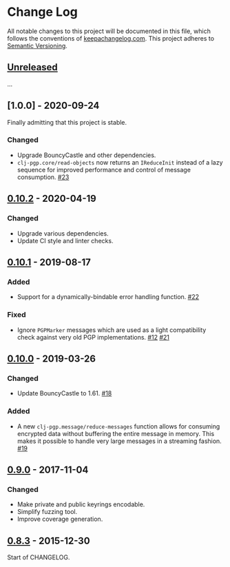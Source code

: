 Change Log
==========

All notable changes to this project will be documented in this file, which
follows the conventions of [keepachangelog.com](http://keepachangelog.com/).
This project adheres to [Semantic Versioning](http://semver.org/).

## [Unreleased]

...


## [1.0.0] - 2020-09-24

Finally admitting that this project is stable.

### Changed
- Upgrade BouncyCastle and other dependencies.
- `clj-pgp.core/read-objects` now returns an `IReduceInit` instead of a lazy
  sequence for improved performance and control of message consumption.
  [#23](https://github.com/greglook/clj-pgp/pull/23)


## [0.10.2] - 2020-04-19

### Changed
- Upgrade various dependencies.
- Update CI style and linter checks.


## [0.10.1] - 2019-08-17

### Added
- Support for a dynamically-bindable error handling function.
  [#22](https://github.com/greglook/clj-pgp/pull/22)

### Fixed
- Ignore `PGPMarker` messages which are used as a light compatibility check
  against very old PGP implementations.
  [#12](https://github.com/greglook/clj-pgp/issues/12)
  [#21](https://github.com/greglook/clj-pgp/pull/21)


## [0.10.0] - 2019-03-26

### Changed
- Update BouncyCastle to 1.61.
  [#18](//github.com/greglook/clj-pgp/pull/18)

### Added
- A new `clj-pgp.message/reduce-messages` function allows for consuming
  encrypted data without buffering the entire message in memory. This makes it
  possible to handle very large messages in a streaming fashion.
  [#19](//github.com/greglook/clj-pgp/pull/19)


## [0.9.0] - 2017-11-04

### Changed
- Make private and public keyrings encodable.
- Simplify fuzzing tool.
- Improve coverage generation.


## [0.8.3] - 2015-12-30

Start of CHANGELOG.


[Unreleased]: https://github.com/greglook/clj-pgp/compare/0.10.2...HEAD
[0.10.2]: https://github.com/greglook/clj-pgp/compare/0.10.1...0.10.2
[0.10.1]: https://github.com/greglook/clj-pgp/compare/0.10.0...0.10.1
[0.10.0]: https://github.com/greglook/clj-pgp/compare/0.9.0...0.10.0
[0.9.0]: https://github.com/greglook/clj-pgp/compare/0.8.3...0.9.0
[0.8.3]: https://github.com/greglook/clj-pgp/compare/0.8.2...0.8.3

